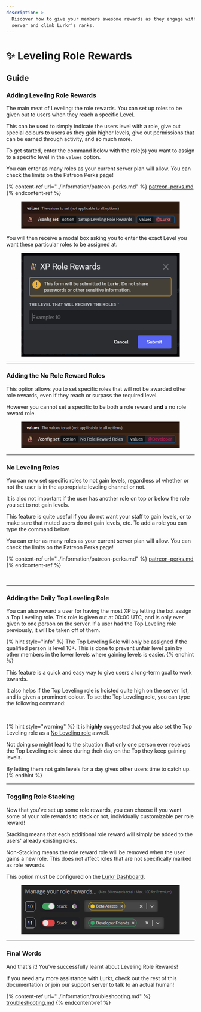 ```yaml
---
description: >-
  Discover how to give your members awesome rewards as they engage with your
  server and climb Lurkr's ranks.
---
```


# ✨ Leveling Role Rewards

## Guide

### Adding Leveling Role Rewards

The main meat of Leveling: the role rewards. You can set up roles to be given out to users when they reach a specific Level.

This can be used to simply indicate the users level with a role, give out special colours to users as they gain higher levels, give out permissions that can be earned through activity, and so much more.&#x20;

To get started, enter the command below with the role(s) you want to assign to a specific level in the `values` option.&#x20;

You can enter as many roles as your current server plan will allow. You can check the limits on the Patreon Perks page!

{% content-ref url="../information/patreon-perks.md" %}
[patreon-perks.md](../information/patreon-perks.md)
{% endcontent-ref %}

<figure><img src="../.gitbook/assets/Discord_3L16wt7w3a.png" alt=""><figcaption></figcaption></figure>

You will then receive a modal box asking you to enter the exact Level you want these particular roles to be assigned at.&#x20;

<figure><img src="../.gitbook/assets/Discord_4cGRRkRyeE.png" alt=""><figcaption></figcaption></figure>

***

### Adding the No Role Reward Roles

This option allows you to set specific roles that will not be awarded other role rewards, even if they reach or surpass the required level.

However you cannot set a specific to be both a role reward **and** a no role reward role.&#x20;

<figure><img src="../.gitbook/assets/Discord_Hhw9Ez4hYb.png" alt=""><figcaption></figcaption></figure>

***

### No Leveling Roles

You can now set specific roles to not gain levels, regardless of whether or not the user is in the appropriate leveling channel or not.&#x20;

It is also not important if the user has another role on top or below the role you set to not gain levels.&#x20;

This feature is quite useful if you do not want your staff to gain levels, or to make sure that muted users do not gain levels, etc. To add a role you can type the command below.

You can enter as many roles as your current server plan will allow. You can check the limits on the Patreon Perks page!

{% content-ref url="../information/patreon-perks.md" %}
[patreon-perks.md](../information/patreon-perks.md)
{% endcontent-ref %}

<figure><img src="https://i.imgur.com/HcxQWxC.png" alt=""><figcaption></figcaption></figure>

***

### Adding the Daily Top Leveling Role

You can also reward a user for having the most XP by letting the bot assign a Top Leveling role. This role is given out at 00:00 UTC, and is only ever given to one person on the server. If a user had the Top Leveling role previously, it will be taken off of them.&#x20;

{% hint style="info" %}
The Top Leveling Role will only be assigned if the qualified person is level 10+. This is done to prevent unfair level gain by other members in the lower levels where gaining levels is easier.
{% endhint %}

This feature is a quick and easy way to give users a long-term goal to work towards.&#x20;

It also helps if the Top Leveling role is hoisted quite high on the server list, and is given a prominent colour. To set the Top Leveling role, you can type the following command:

<figure><img src="https://i.imgur.com/uizbhw6.png" alt=""><figcaption></figcaption></figure>

{% hint style="warning" %}
It is **highly** suggested that you also set the Top Leveling role as a [No Leveling role](leveling-role-rewards.md#adding-no-leveling-roles) aswell.

Not doing so might lead to the situation that only one person ever receives the Top Leveling role since during their day on the Top they keep gaining levels.

By letting them not gain levels for a day gives other users time to catch up.
{% endhint %}

***

### Toggling Role Stacking

Now that you've set up some role rewards, you can choose if you want some of your role rewards to stack or not, individually customizable per role reward!

Stacking means that each additional role reward will simply be added to the users' already existing roles.

Non-Stacking means the role reward role will be removed when the user gains a new role. This does not affect roles that are not specifically marked as role rewards.

This option must be configured on the [Lurkr Dashboard](https://lurkr.gg/guilds).

<figure><img src="../.gitbook/assets/Arc_vdDWlCVNRc.png" alt=""><figcaption></figcaption></figure>

***

### Final Words <a href="#final-words" id="final-words"></a>

And that's it! You've successfully learnt about Leveling Role Rewards!

If you need any more assistance with Lurkr, check out the rest of this documentation or join our support server to talk to an actual human!

{% content-ref url="../information/troubleshooting.md" %}
[troubleshooting.md](../information/troubleshooting.md)
{% endcontent-ref %}
